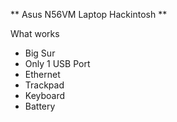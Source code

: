 ** Asus N56VM Laptop Hackintosh **

What works
- Big Sur
- Only 1 USB Port
- Ethernet
- Trackpad
- Keyboard
- Battery



